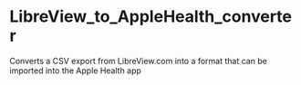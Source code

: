 # LibreView_to_AppleHealth_converter
Converts a CSV export from LibreView.com into a format that can be imported into the Apple Health app
